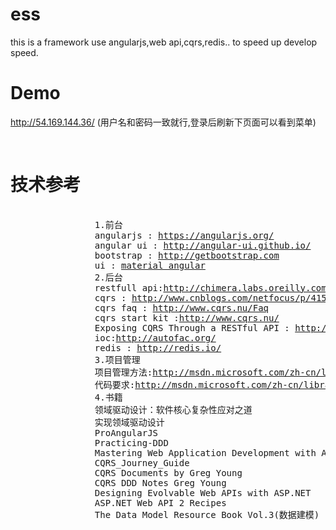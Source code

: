 # ess
 this is a framework use angularjs,web api,cqrs,redis.. to speed up develop speed.
 
# Demo    
 http://54.169.144.36/  (用户名和密码一致就行,登录后刷新下页面可以看到菜单)
 
 <pre>
   <h1>技术参考</h1>
                1.前台
                angularjs : <a href="https://angularjs.org/">https://angularjs.org/</a>
                angular ui : <a href="https://angular-ui.github.io/">http://angular-ui.github.io/</a>
                bootstrap : <a href="https://getbootstrap.com">http://getbootstrap.com</a>
                ui : <a href="https://material.angularjs.org/">material angular</a>
                2.后台
                restfull api:<a href="http://chimera.labs.oreilly.com/books/1234000001708/pr01.html">http://chimera.labs.oreilly.com/books/1234000001708/pr01.html</a>
                cqrs : <a href="http://www.cnblogs.com/netfocus/p/4150084.html">http://www.cnblogs.com/netfocus/p/4150084.html</a>
                cqrs faq : <a href="http://www.cqrs.nu/Faq">http://www.cqrs.nu/Faq</a>
                cqrs start kit :<a href="http://www.cqrs.nu/">http://www.cqrs.nu/</a>
                Exposing CQRS Through a RESTful API : <a href="http://www.infoq.com/cn/articles/rest-api-on-cqrs">http://www.infoq.com/cn/articles/rest-api-on-cqrs</a>
                ioc:<a href="http://autofac.org/">http://autofac.org/</a>
                redis : <a href="http://redis.io/">http://redis.io/</a>
                3.项目管理
                项目管理方法:<a href="http://msdn.microsoft.com/zh-cn/library/ff731587.aspx">http://msdn.microsoft.com/zh-cn/library/ff731587.aspx</a>
                代码要求:<a href="http://msdn.microsoft.com/zh-cn/library/hh543900.aspx">http://msdn.microsoft.com/zh-cn/library/hh543900.aspx</a>
                4.书籍
                领域驱动设计：软件核心复杂性应对之道
                实现领域驱动设计
                ProAngularJS
                Practicing-DDD
                Mastering Web Application Development with AngularJS 
                CQRS_Journey_Guide
                CQRS Documents by Greg Young
                CQRS DDD Notes Greg Young
                Designing Evolvable Web APIs with ASP.NET
                ASP.NET Web API 2 Recipes
                The Data Model Resource Book Vol.3(数据建模)
                    </pre>

